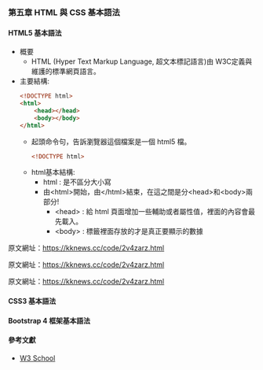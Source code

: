 ### 第五章 HTML 與 CSS 基本語法
#### HTML5 基本語法
+ 概要
  + HTML (Hyper Text Markup Language, 超文本標記語言)由 W3C定義與維護的標準網頁語言。
+ 主要結構:
    ```html
    <!DOCTYPE html>
    <html>
        <head></head>
        <body></body>
    </html>
    ```
  + 起頭命令句，告訴瀏覽器這個檔案是一個 html5 檔。
    ```html
    <!DOCTYPE html>
    ```
  + html基本結構:
    + html : 是不區分大小寫
    + 由\<html\>開始，由\</html\>結束，在這之間是分\<head\>和\<body\>兩部分!
      + \<head\> : 給 html 頁面增加一些輔助或者屬性值，裡面的內容會最先載入。
      + \<body\> : 標籤裡面存放的才是真正要顯示的數據

原文網址：https://kknews.cc/code/2v4zarz.html

原文網址：https://kknews.cc/code/2v4zarz.html

原文網址：https://kknews.cc/code/2v4zarz.html
#### CSS3 基本語法
#### Bootstrap 4 框架基本語法
#### 參考文獻
+ [W3 School](https://www.w3schools.com/) 